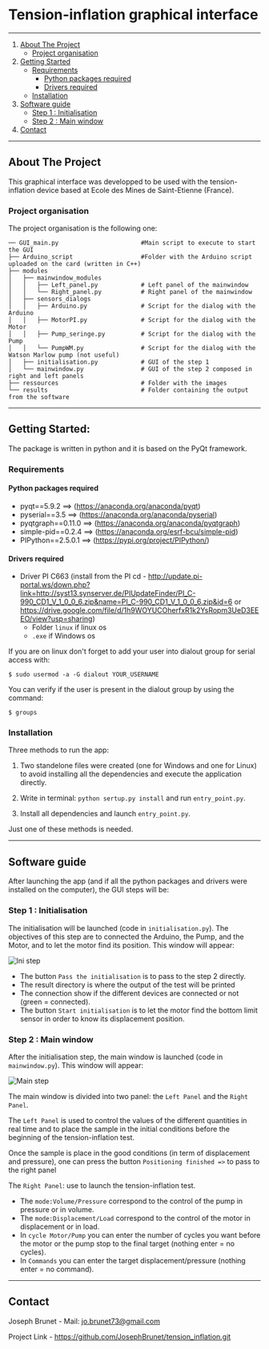 # Tension-inflation graphical interface

---


1. [About The Project](#about-the-project)
	- [Project organisation](#project-organisation)
1. [Getting Started](#getting-started)
	- [Requirements](#requirements)
		- [Python packages required](#python-packages-required)
		- [Drivers required](#drivers-required)
	- [Installation](###installation)
1. [Software guide](#software-guide)
	- [Step 1 : Initialisation](#step-1--initialisation)
	- [Step 2 : Main window](#step-2--main-window)
1. [Contact](#-contact)



---


## About The Project

This graphical interface was developped to be used with the tension-inflation device based at Ecole des Mines de Saint-Etienne (France).


### Project organisation

The project organisation is the following one:

```
── GUI_main.py                       #Main script to execute to start the GUI
├── Arduino_script                   #Folder with the Arduino script uploaded on the card (written in C++)
├── modules
│   ├── mainwindow_modules
│   │   ├── Left_panel.py            # Left panel of the mainwindow
│   │   └── Right_panel.py           # Right panel of the mainwindow
│   ├── sensors_dialogs
│   │   ├── Arduino.py               # Script for the dialog with the Arduino
│   │   ├── MotorPI.py               # Script for the dialog with the Motor
│   │   ├── Pump_seringe.py          # Script for the dialog with the Pump
│   │   └── PumpWM.py                # Script for the dialog with the Watson Marlow pump (not useful)
│   ├── initialisation.py            # GUI of the step 1
│   └── mainwindow.py                # GUI of the step 2 composed in right and left panels
├── ressources                       # Folder with the images
└── results                          # Folder containing the output from the software
```


---
## Getting Started:

The package is written in python and it is based on the PyQt framework.


### Requirements

#### Python packages required

* pyqt==5.9.2                 ==>  (https://anaconda.org/anaconda/pyqt)
* pyserial==3.5             ==>  (https://anaconda.org/anaconda/pyserial)
* pyqtgraph==0.11.0            ==>  (https://anaconda.org/anaconda/pyqtgraph)
* simple-pid==0.2.4           ==>  (https://anaconda.org/esrf-bcu/simple-pid)
* PIPython==2.5.0.1             ==>  (https://pypi.org/project/PIPython/)


#### Drivers required

* Driver PI C663 (install from the PI cd - http://update.pi-portal.ws/down.php?link=http://syst13.synserver.de/PIUpdateFinder/PI_C-990_CD1_V_1_0_0_6.zip&name=PI_C-990_CD1_V_1_0_0_6.zip&id=6  or https://drive.google.com/file/d/1h9WOYUCOherfxR1k2YsRopm3UeD3EEEO/view?usp=sharing)
	* Folder `linux` if linux os
	* `.exe` if Windows os


If you are on linux don't forget to add your user into dialout group for serial access with:
```
$ sudo usermod -a -G dialout YOUR_USERNAME
```
You can verify if the user is present in the dialout group by using the command:
```
$ groups
```



### Installation

Three methods to run the app:

1. Two standelone files were created (one for Windows and one for Linux) to avoid installing all the dependencies and execute the application directly.

2. Write in terminal: `python sertup.py install` and run `entry_point.py`.

3. Install all dependencies and launch `entry_point.py`.

Just one of these methods is needed.


---

## Software guide


After launching the app (and if all the python packages and drivers were installed on the computer), the GUI steps will be:


### Step 1 : Initialisation


The initialisation will be launched (code in `initialisation.py`). The objectives of this step are to connected the Arduino, the Pump, and the Motor, and to let the motor find its position. This window will appear:

![Ini step](.tension_inflation/resources/Ini_step.png)



* The button `Pass the initialisation` is to pass to the step 2 directly.
* The result directory is where the output of the test will be printed
* The connection show if the different devices are connected or not (green = connected).
* The button `Start initialisation` is to let the motor find the bottom limit sensor in order to know its displacement position.



### Step 2 : Main window


After the initialisation step, the main window is launched (code in `mainwindow.py`). This window will appear:

![Main step](.tension_inflation/resources/Main_step.png)

The main window is divided into two panel: the `Left Panel` and the `Right Panel`.

The `Left Panel` is used to control the values of the different quantities in real time and to place the sample in the initial conditions before the beginning of the tension-inflation test.

Once the sample is place in the good conditions (in term of displacement and pressure), one can press the button `Positioning finished =>` to pass to the right panel

The `Right Panel`: use to launch the tension-inflation test.
* The `mode:Volume/Pressure` correspond to the control of the pump in pressure or in volume.
* The `mode:Displacement/Load` correspond to the control of the motor in displacement or in load.
* In `cycle Motor/Pump` you can enter the number of cycles you want before the motor or the pump stop to the final target (nothing enter = no cycles).
* In `Commands` you can enter the target displacement/pressure (nothing enter = no command). 

---



## Contact

Joseph Brunet - Mail: jo.brunet73@gmail.com

Project Link - https://github.com/JosephBrunet/tension_inflation.git

